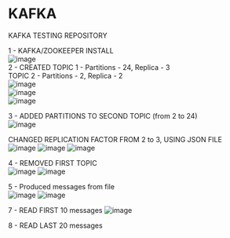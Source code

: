 # KAFKA
KAFKA TESTING REPOSITORY

1 - KAFKA/ZOOKEEPER INSTALL  
![image](https://user-images.githubusercontent.com/59425078/110624774-50cbff00-81a7-11eb-8f75-76713c5ab90b.png)  
2 - CREATED TOPIC 1 - Partitions - 24, Replica - 3  
            TOPIC 2 - Partitions - 2, Replica - 2  
![image](https://user-images.githubusercontent.com/59425078/110650525-4e779e00-81c3-11eb-889e-37d9ce8f8cfa.png)  
![image](https://user-images.githubusercontent.com/59425078/110650955-aca48100-81c3-11eb-9536-601c0014a6c1.png)  
![image](https://user-images.githubusercontent.com/59425078/110651572-39e7d580-81c4-11eb-8d65-ca5bbbbb37ad.png)  

3 - ADDED PARTITIONS TO SECOND TOPIC (from 2 to 24)  
![image](https://user-images.githubusercontent.com/59425078/110652599-3143cf00-81c5-11eb-84df-d07171fa76bb.png)

CHANGED REPLICATION FACTOR FROM 2 to 3, USING JSON FILE  
![image](https://user-images.githubusercontent.com/59425078/110693024-aa581c00-81ef-11eb-813e-a98d1a0a295e.png)
![image](https://user-images.githubusercontent.com/59425078/110693229-e3908c00-81ef-11eb-8da2-35f5b3c2791e.png)
![image](https://user-images.githubusercontent.com/59425078/110919550-0c666d80-8325-11eb-988d-3b0f095cf8f6.png)


4 - REMOVED FIRST TOPIC  
![image](https://user-images.githubusercontent.com/59425078/110693753-73ced100-81f0-11eb-9540-a2879a263c94.png)
![image](https://user-images.githubusercontent.com/59425078/110693775-7a5d4880-81f0-11eb-989a-9c65edff94cd.png)

5 - Produced messages from file  
![image](https://user-images.githubusercontent.com/59425078/110764919-491a6200-825c-11eb-9ca0-db6c97bd4027.png)
![image](https://user-images.githubusercontent.com/59425078/110766086-7d425280-825d-11eb-98af-61fac7b8ebff.png)







7 - READ FIRST 10 messages 
![image](https://user-images.githubusercontent.com/59425078/110915968-f6ef4480-8320-11eb-9050-015120d60bdb.png)

8 - READ LAST 20 messages




